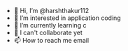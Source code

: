 - 👋 Hi, I’m @harshthakur112
- 👀 I’m interested in application coding
- 🌱 I’m currently learning c
- 💞️ I can't collaborate yet
- 📫 How to reach me email

<!---
harshthakur112/harshthakur112 is a ✨ special ✨ repository because its `README.md` (this file) appears on your GitHub profile.
You can click the Preview link to take a look at your changes.
--->
